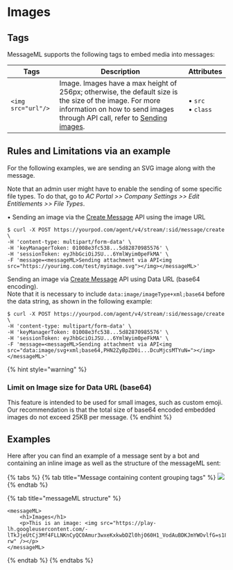 # Images

## Tags

MessageML supports the following tags to embed media into messages:

| Tags               | Description                                                                                                                                                                                               | Attributes                                         |
| ------------------ | --------------------------------------------------------------------------------------------------------------------------------------------------------------------------------------------------------- | -------------------------------------------------- |
| `<img src="url"/>` | Image. Images have a max height of 256px; otherwise, the default size is the size of the image. For more information on how to send images through API call, refer to [Sending images](broken-reference). | <p>• <code>src</code> <br>• <code>class</code></p> |

## Rules and Limitations via an example

For the following examples, we are sending an SVG image along with the message.

Note that an admin user might have to enable the sending of some specific file types. To do that, go to _AC Portal >> Company Settings >> Edit Entitlements >> File Types_.

• Sending an image via the [Create Message](https://rest-api.symphony.com/v1.54/reference#create-message-v4) API using the image URL

```markup
$ curl -X POST https://yourpod.com/agent/v4/stream/:sid/message/create \
-H 'content-type: multipart/form-data' \
-H 'keyManagerToken: 01008e3fc538...5d82870985576' \
-H 'sessionToken: eyJhbGciOiJSU...6YmlWyim0peFkMA' \
-F 'message=<messageML>Sending attachment via API<img src="https://yourimg.com/test/myimage.svg"></img></messageML>'
```

Sending an image via [Create Message](https://rest-api.symphony.com/v1.54/reference#create-message-v4) API using Data URL (base64 encoding).\
Note that it is necessary to include `data:image/imageType+xml;base64` before the data string, as shown in the following example:

```markup
$ curl -X POST https://yourpod.com/agent/v4/stream/:sid/message/create \
-H 'content-type: multipart/form-data' \
-H 'keyManagerToken: 01008e3fc538...5d82870985576' \
-H 'sessionToken: eyJhbGciOiJSU...6YmlWyim0peFkMA' \
-F 'message=<messageML>Sending attachment via API<img src="data:image/svg+xml;base64,PHN2ZyBpZD0i...DcuMjcsMTYuN="></img></messageML>'
```

{% hint style="warning" %}
### Limit on Image size for Data URL (base64)

This feature is intended to be used for small images, such as custom emoji. Our recommendation is that the total size of base64 encoded embedded images do not exceed 25KB per message.
{% endhint %}

## Examples

Here after you can find an example of a message sent by a bot and containing an inline image as well as the structure of the messageML sent:

{% tabs %}
{% tab title="Message containing content grouping tags" %}
![](../../../../.gitbook/assets/mml\_image.png)
{% endtab %}

{% tab title="messageML structure" %}
```markup
<messageML>
    <h1>Images</h1>
    <p>This is an image: <img src="https://play-lh.googleusercontent.com/-lTkJjeUtCj3Mf4FLLNKnCyQC0Amur3wxeKxkwbDZl0hjO60H1_VodAuBDKJmYWOvlfG=s180-rw" /></p>
</messageML>
```
{% endtab %}
{% endtabs %}

